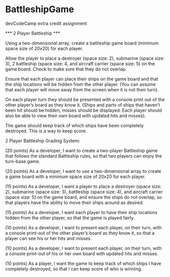# BattleshipGame
devCodeCamp extra credit assignment

*** 2 Player Battleship ***


Using a two-dimensional array, create a battleship game board (minimum space size of 20x20) for each player.

Allow the player to place a destroyer (space size: 2), submarine (space size: 3), 2 battleship (space size: 4, and aircraft carrier (space size: 5) on the game board. Check to make sure that they do not overlap.

Ensure that each player can place their ships on the game board and that the ship locations will be hidden from the other player. (You can assume that each player will move away from the screen when it is not their turn).

On each player turn they should be presented with a console print out of the other player’s board as they know it. (Ships and parts of ships that haven’t been hit should be hidden, misses should be displayed. Each player should also be able to view their own board with updated hits and misses).

The game should keep track of which ships have been completely destroyed. This is a way to keep score.

2 Player Battleship Grading System: 

(20 points) As a developer, I want to create a two-player Battleship game that follows the standard Battleship rules, so that two players can enjoy the turn-base game.

(20 points) As a developer, I want to use a two-dimensional array to create a game board with a minimum space size of 20x20 for each player.

(15 points) As a developer, I want a player to place a destroyer (space size: 2), submarine (space size: 3), battleship (space size: 4), and aircraft carrier (space size: 5) on the game board, and ensure the ships do not overlap, so that players have the ability to move their ships around as desired.

(15 points) As a developer, I want each player to have their ship locations hidden from the other player, so that the game is played fairly.

(10 points) As a developer, I want to present each player, on their turn, with a console print-out of the other player’s board as they know it, so that a player can see his or her hits and misses.

(10 points) As a developer, I want to present each player, on their turn, with a console print-out of his or her own board with updated hits and misses.

(10 points) As a player, I want the game to keep track of which ships I have completely destroyed, so that I can keep score of who is winning. 